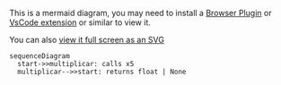 This is a mermaid diagram, you may need to install a [Browser Plugin](https://github.com/BackMarket/github-mermaid-extension) or [VsCode extension](https://marketplace.visualstudio.com/items?itemName=bierner.markdown-mermaid) or similar to view it.

You can also [view it full screen as an SVG](https://mermaid.ink/svg/c2VxdWVuY2VEaWFncmFtCiAgc3RhcnQtPj5tdWx0aXBsaWNhcjogY2FsbHMgeDUKICBtdWx0aXBsaWNhci0tPj5zdGFydDogcmV0dXJucyBmbG9hdCB8IE5vbmUK)        

```mermaid
sequenceDiagram
  start->>multiplicar: calls x5
  multiplicar-->>start: returns float | None

```
